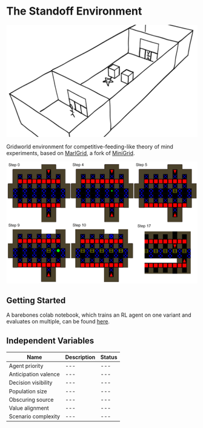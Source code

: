 # The Standoff Environment


![image](https://github.com/aivaslab/standoff/blob/main/images/compfeed2.png?raw=true)

Gridworld environment for competitive-feeding-like theory of mind experiments, based on [MarlGrid](https://github.com/kandouss/marlgrid), a fork of [MiniGrid](https://github.com/Farama-Foundation/gym-minigrid).

![image](https://github.com/aivaslab/standoff/blob/main/images/compfeed.png?raw=true)

## Getting Started

A barebones colab notebook, which trains an RL agent on one variant and evaluates on multiple, can be found [here]().

## Independent Variables

| Name | Description | Status |
|---|---|---|
|Agent priority |---|---|
|Anticipation valence|---|---|
|Decision visibility|---|---|
|Population size|---|---|
|Obscuring source| ---|---|
|Value alignment|---|---|
|Scenario complexity|---|---|
